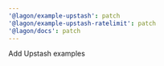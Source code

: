 ```yaml
---
'@lagon/example-upstash': patch
'@lagon/example-upstash-ratelimit': patch
'@lagon/docs': patch
---
```


Add Upstash examples
